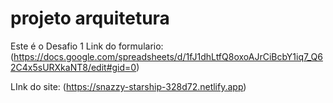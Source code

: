 # projeto arquitetura
Este é o Desafio 1
Link do formulario: (https://docs.google.com/spreadsheets/d/1fJ1dhLtfQ8oxoAJrCiBcbY1iq7_Q62C4x5sURXkaNT8/edit#gid=0)

LInk do site: (https://snazzy-starship-328d72.netlify.app)
